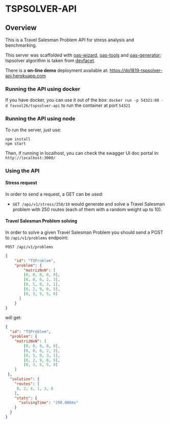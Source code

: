 # TSPSOLVER-API

## Overview
This is a Travel Salesman Problem API for stress analysis and benchmarking. 

This server was scaffolded with [oas-wizard](https://github.com/pafmon/oas-wizard), [oas-tools](https://github.com/isa-group/oas-tools) and [oas-generator](https://github.com/isa-group/oas-generator); tspsolver algorithm is taken from [devfacet](https://github.com/saby1101/node-tspsolver).

There is a **on-line demo** deployment available at: https://do1819-tspsolver-api.herokuapp.com


### Running the API using docker

If you have docker, you can use it out of the box: `docker run -p 54321:80 -d favsol26/tspsolver-api` to run the container at port `54321`


### Running the API using node

To run the server, just use:

```
npm install 
npm start
```

Then, if running in localhost, you can check the swagger UI doc portal in: `http://localhost:3000/`

### Using the API

#### Stress request

In order to send a request, a GET can be used:

- `GET /api/v1/stress/250/10` would generate and solve a Travel Salesman problem with 250 routes (each of them with a random weight up to 10).

#### Travel Salesman Problem solving

In order to solve a given Travel Salesman Problem you should send a POST to `/api/v1/problems` endpoint: 

`POST /api/v1/problems`
```json
{
    "id": "TSProblem",
    "problem": {
        "matrizNxN": [
        [0, 0, 0, 0, 0],
        [0, 0, 6, 2, 3],
        [0, 5, 0, 3, 1],
        [0, 2, 9, 0, 5],
        [0, 3, 5, 5, 0]
      ]
    }
}
```
will get: 
```json
{
  "id": "TSProblem",
  "problem": {
    "matrizNxN": [
        [0, 0, 0, 0, 0],
        [0, 0, 6, 2, 3],
        [0, 5, 0, 3, 1],
        [0, 2, 9, 0, 5],
        [0, 3, 5, 5, 0]
    ]
 },
  "solution": {
    "routes": [
     0, 2, 4, 1, 3, 0
    ],
    "stats": {
      "solvingTime": "250.086ms"
    }
  }
}
```